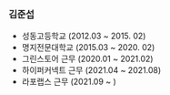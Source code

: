 ### 김준섭
- 성동고등학교 (2012.03 ~ 2015. 02)
- 명지전문대학교 (2015.03 ~ 2020. 02)
- 그린스토어 근무 (2020.01 ~ 2021.02)
- 하이퍼커넥트 근무 (2021.04 ~ 2021.08)
- 라포랩스 근무 (2021.09 ~ )
